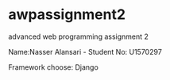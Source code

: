 # awpassignment2

advanced web programming assignment 2

Name:Nasser Alansari - Student No: U1570297

Framework choose: Django
